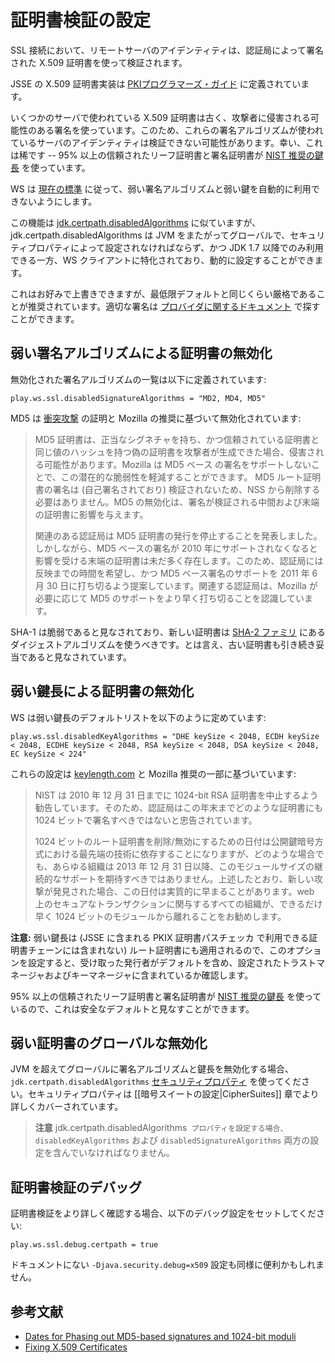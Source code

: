  <!--- Copyright (C) 2009-2015 Typesafe Inc. <http://www.typesafe.com> -->
 <!--
# Configuring Certificate Validation
-->
# 証明書検証の設定

<!--
In an SSL connection, the identity of the remote server is verified using an X.509 certificate which has been signed by a certificate authority.
-->
SSL 接続において、リモートサーバのアイデンティティは、認証局によって署名された X.509 証明書を使って検証されます。

<!--
The JSSE implementation of X.509 certificates is defined in the [PKI Programmer's Guide](https://docs.oracle.com/javase/8/docs/technotes/guides/security/certpath/CertPathProgGuide.html).
-->
JSSE の X.509 証明書実装は [PKIプログラマーズ・ガイド](https://docs.oracle.com/javase/jp/8/docs/technotes/guides/security/certpath/CertPathProgGuide.html) に定義されています。

<!--
Some X.509 certificates that are used by servers are old, and are using signatures that can be forged by an attacker.  Because of this, it may not be possible to verify the identity of the server if that signature algorithm is being used.  Fortunately, this is rare -- over 95% of trusted leaf certificates and 95% of trusted signing certificates use [NIST recommended key sizes](http://csrc.nist.gov/publications/nistpubs/800-131A/sp800-131A.pdf).
-->
いくつかのサーバで使われている X.509 証明書は古く、攻撃者に侵害される可能性のある署名を使っています。このため、これらの署名アルゴリズムが使われているサーバのアイデンティティは検証できない可能性があります。幸い、これは稀です -- 95% 以上の信頼されたリーフ証明書と署名証明書が [NIST 推奨の鍵長](http://csrc.nist.gov/publications/nistpubs/800-131A/sp800-131A.pdf) を使っています。

<!--
WS automatically disables weak signature algorithms and weak keys for you, according to the [current standards](http://sim.ivi.co/2012/04/nist-security-strength-time-frames.html).
-->
WS は [現在の標準](http://sim.ivi.co/2012/04/nist-security-strength-time-frames.html) に従って、弱い署名アルゴリズムと弱い鍵を自動的に利用できないようにします。

<!--
This feature is similar to [jdk.certpath.disabledAlgorithms](http://sim.ivi.co/2013/11/harness-ssl-and-jsse-key-size-control.html), but is specific to the WS client and can be set dynamically, whereas jdk.certpath.disabledAlgorithms is global across the JVM, must be set via a security property, and is only available in JDK 1.7 and later.
-->
この機能は [jdk.certpath.disabledAlgorithms](http://sim.ivi.co/2013/11/harness-ssl-and-jsse-key-size-control.html) に似ていますが、jdk.certpath.disabledAlgorithms は JVM をまたがってグローバルで、セキュリティプロパティによって設定されなければならず、かつ JDK 1.7 以降でのみ利用できる一方、WS クライアントに特化されており、動的に設定することができます。

<!--
You can override this to your tastes, but it is recommended to be at least as strict as the defaults.  The appropriate signature names can be looked up in the [Providers Documentation](https://docs.oracle.com/javase/8/docs/technotes/guides/security/SunProviders.html).
-->
これはお好みで上書きできますが、最低限デフォルトと同じくらい厳格であることが推奨されています。適切な署名は [プロバイダに関するドキュメント](https://docs.oracle.com/javase/jp/8/docs/technotes/guides/security/SunProviders.html) で探すことができます。

<!--
## Disabling Certificates with Weak Signature Algorithms
-->
## 弱い署名アルゴリズムによる証明書の無効化

<!--
The default list of disabled signature algorithms is defined below:
-->
無効化された署名アルゴリズムの一覧は以下に定義されています:

```
play.ws.ssl.disabledSignatureAlgorithms = "MD2, MD4, MD5"
```

<!--
MD5 is disabled, based on the proven [collision attack](https://www.win.tue.nl/hashclash/rogue-ca/) and the Mozilla recommendations:
-->
MD5 は [衝突攻撃](https://www.win.tue.nl/hashclash/rogue-ca/) の証明と Mozilla の推奨に基づいて無効化されています:

<!--
> MD5 certificates may be compromised when attackers can create a fake cert that hashes to the same value as one with a legitimate signature, and is hence trusted. Mozilla can mitigate this potential vulnerability by turning off support for MD5-based signatures. The MD5 root certificates don't necessarily need to be removed from NSS, because the signatures of root certificates are not validated (roots are self-signed). Disabling MD5 will impact intermediate and end entity certificates, where the signatures are validated.
>
> The relevant CAs have confirmed that they stopped issuing MD5 certificates. However, there are still many end entity certificates that would be impacted if support for MD5-based signatures was turned off in 2010. Therefore, we are hoping to give the affected CAs time to react, and are proposing the date of June 30, 2011 for turning off support for MD5-based signatures. The relevant CAs are aware that Mozilla will turn off MD5 support earlier if needed.
-->
> MD5 証明書は、正当なシグネチャを持ち、かつ信頼されている証明書と同じ値のハッシュを持つ偽の証明書を攻撃者が生成できた場合、侵害される可能性があります。Mozilla は MD5 ベース の署名をサポートしないことで、この潜在的な脆弱性を軽減することができます。 MD5 ルート証明書の署名は (自己署名されており) 検証されないため、NSS から削除する必要はありません。MD5 の無効化は、署名が検証される中間および末端の証明書に影響を与えます。
> 
> 関連のある認証局は MD5 証明書の発行を停止することを発表しました。しかしながら、MD5 ベースの署名が 2010 年にサポートされなくなると影響を受ける末端の証明書は未だ多く存在します。このため、認証局には反映までの時間を希望し、かつ MD5 ベース署名のサポートを 2011 年 6 月 30 日に打ち切るよう提案しています。関連する認証局は、Mozilla が必要に応じて MD5 のサポートをより早く打ち切ることを認識しています。

<!--
SHA-1 is considered weak, and new certificates should use digest algorithms from the [SHA-2 family](https://en.wikipedia.org/wiki/SHA-2).  However, old certificates should still be considered valid.
-->
SHA-1 は脆弱であると見なされており、新しい証明書は [SHA-2 ファミリ](https://en.wikipedia.org/wiki/SHA-2) にあるダイジェストアルゴリズムを使うべきです。とは言え、古い証明書も引き続き妥当であると見なされています。

<!--
## Disabling Certificates With Weak Key Sizes
-->
## 弱い鍵長による証明書の無効化

<!--
WS defines the default list of weak key sizes as follows:
-->
WS は弱い鍵長のデフォルトリストを以下のように定めています:

```
play.ws.ssl.disabledKeyAlgorithms = "DHE keySize < 2048, ECDH keySize < 2048, ECDHE keySize < 2048, RSA keySize < 2048, DSA keySize < 2048, EC keySize < 224"
```

<!--
These settings are based in part on [keylength.com](https://keylength.com), and in part on the Mozilla recommendations:
-->
これらの設定は [keylength.com](https://keylength.com) と Mozilla 推奨の一部に基づいています:

<!--
> The NIST recommendation is to discontinue 1024-bit RSA certificates by December 31, 2010. Therefore, CAs have been advised that they should not sign any more certificates under their 1024-bit roots by the end of this year.
>
> The date for disabling/removing 1024-bit root certificates will be dependent on the state of the art in public key cryptography, but under no circumstances should any party expect continued support for this modulus size past December 31, 2013. As mentioned above, this date could get moved up substantially if new attacks are discovered. We recommend all parties involved in secure transactions on the web move away from 1024-bit moduli as soon as possible.
-->
> NIST は 2010 年 12 月 31 日までに 1024-bit RSA 証明書を中止するよう勧告しています。そのため、認証局はこの年末までどのような証明書にも 1024 ビットで署名すべきではないと忠告されています。
> 
> 1024 ビットのルート証明書を削除/無効にするための日付は公開鍵暗号方式における最先端の技術に依存することになりますが、どのような場合でも、あらゆる組織は 2013 年 12 月 31 日以降、このモジュールサイズの継続的なサポートを期待すべきではありません。上述したとおり、新しい攻撃が発見された場合、この日付は実質的に早まることがあります。web 上のセキュアなトランザクションに関与するすべての組織が、できるだけ早く 1024 ビットのモジュールから離れることをお勧めします。

<!--
**NOTE:** because weak key sizes also apply to root certificates (which is not included in the certificate chain available to the PKIX certpath checker included in JSSE), setting this option will check the accepted issuers in any configured trustmanagers and keymanagers, including the default.
-->
**注意:** 弱い鍵長は (JSSE に含まれる PKIX 証明書パスチェッカ で利用できる証明書チェーンには含まれない) ルート証明書にも適用されるので、このオプションを設定すると、受け取った発行者がデフォルトを含め、設定されたトラストマネージャおよびキーマネージャに含まれているか確認します。

<!--
Over 95% of trusted leaf certificates and 95% of trusted signing certificates use [NIST recommended key sizes](http://csrc.nist.gov/publications/nistpubs/800-131A/sp800-131A.pdf), so this is considered a safe default.
-->
95% 以上の信頼されたリーフ証明書と署名証明書が [NIST 推奨の鍵長](http://csrc.nist.gov/publications/nistpubs/800-131A/sp800-131A.pdf) を使っているので、これは安全なデフォルトと見なすことができます。

<!--
## Disabling Weak Certificates Globally
-->
## 弱い証明書のグローバルな無効化

<!--
To disable signature algorithms and weak key sizes globally across the JVM, use the `jdk.certpath.disabledAlgorithms` [security property](http://sim.ivi.co/2011/07/java-se-7-release-security-enhancements.html).  Setting security properties is covered in more depth in [[Configuring Cipher Suites|CipherSuites]] section.
-->
JVM を超えてグローバルに署名アルゴリズムと鍵長を無効化する場合、`jdk.certpath.disabledAlgorithms` [セキュリティプロパティ](http://sim.ivi.co/2011/07/java-se-7-release-security-enhancements.html) を使ってください。セキュリティプロパティは [[暗号スイートの設定|CipherSuites]] 章でより詳しくカバーされています。

<!--
> **NOTE** if configured, the `jdk.certpath.disabledAlgorithms` property should contain the settings from both `disabledKeyAlgorithms` and `disabledSignatureAlgorithms`.
-->
> **注意** jdk.certpath.disabledAlgorithms` プロパティを設定する場合、disabledKeyAlgorithms` および `disabledSignatureAlgorithms` 両方の設定を含んでいなければなりません。

<!--
## Debugging Certificate Validation
-->
## 証明書検証のデバッグ

<!--
To see more details on certificate validation, set the following debug configuration:
-->
証明書検証をより詳しく確認する場合、以下のデバッグ設定をセットしてください:

```
play.ws.ssl.debug.certpath = true
```

<!--
The undocumented setting `-Djava.security.debug=x509` may also be helpful.
-->
ドキュメントにない `-Djava.security.debug=x509` 設定も同様に便利かもしれません。

<!--
## Further Reading
-->
## 参考文献

<!--
* [Dates for Phasing out MD5-based signatures and 1024-bit moduli](https://wiki.mozilla.org/CA:MD5and1024)
* [Fixing X.509 Certificates](https://tersesystems.com/2014/03/20/fixing-x509-certificates/)
-->
* [Dates for Phasing out MD5-based signatures and 1024-bit moduli](https://wiki.mozilla.org/CA:MD5and1024)
* [Fixing X.509 Certificates](https://tersesystems.com/2014/03/20/fixing-x509-certificates/)
